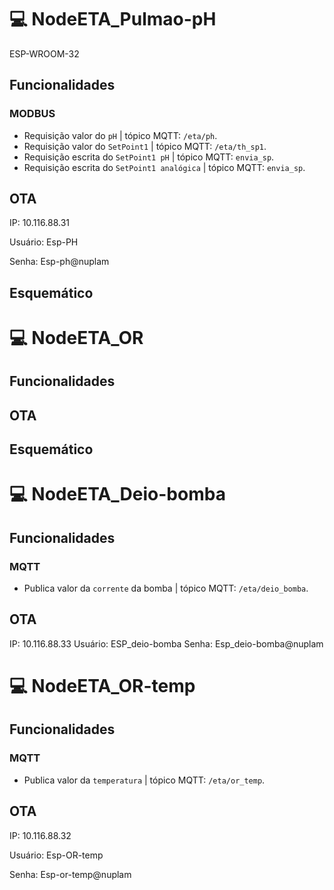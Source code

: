 # 💻 NodeETA_Pulmao-pH
ESP-WROOM-32

##  Funcionalidades
### MODBUS
* Requisição valor do `pH` | tópico MQTT: `/eta/ph`.
* Requisição valor do `SetPoint1` | tópico MQTT: `/eta/th_sp1`.
* Requisição escrita do `SetPoint1 pH` | tópico MQTT: `envia_sp`.
* Requisição escrita do `SetPoint1 analógica` | tópico MQTT: `envia_sp`.


## OTA

IP: 10.116.88.31

Usuário: Esp-PH

Senha: Esp-ph@nuplam

## Esquemático


# 💻 NodeETA_OR
##  Funcionalidades
## OTA
## Esquemático

# 💻 NodeETA_Deio-bomba
##  Funcionalidades
### MQTT
* Publica valor da `corrente` da bomba | tópico MQTT: `/eta/deio_bomba`.

## OTA

IP: 10.116.88.33
Usuário: ESP_deio-bomba
Senha: Esp_deio-bomba@nuplam


# 💻 NodeETA_OR-temp
##  Funcionalidades
### MQTT

* Publica valor da `temperatura` | tópico MQTT: `/eta/or_temp`.

## OTA

IP: 10.116.88.32

Usuário: Esp-OR-temp

Senha: Esp-or-temp@nuplam


